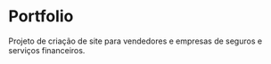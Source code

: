 # Portfolio
 Projeto de criação de site para vendedores e empresas de seguros e serviços financeiros.
